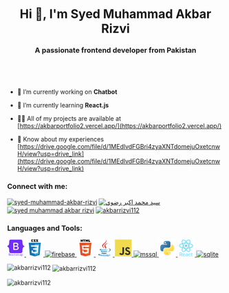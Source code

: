 <h1 align="center">Hi 👋, I'm Syed Muhammad Akbar Rizvi</h1>
<h3 align="center">A passionate frontend developer from Pakistan</h3>

<p align="left"> <img src="https://miro.medium.com/v2/resize:fit:828/format:webp/1*I3wyE-krkw3Ps9xgIJa-7g.png" alt="" /> </p>

<p align="left"> <a href="https://twitter.com/" target="blank"><img src="https://img.shields.io/twitter/follow/?logo=twitter&style=for-the-badge" alt="" /></a> </p>

- 🔭 I’m currently working on **Chatbot**

- 🌱 I’m currently learning **React.js**

- 👨‍💻 All of my projects are available at [https://akbarportfolio2.vercel.app/](https://akbarportfolio2.vercel.app/)

- 📄 Know about my experiences [https://drive.google.com/file/d/1MEdlvdFGBri4zyaXNTdomejuOxetcnwH/view?usp=drive_link](https://drive.google.com/file/d/1MEdlvdFGBri4zyaXNTdomejuOxetcnwH/view?usp=drive_link)

<h3 align="left">Connect with me:</h3>
<p align="left">
<a href="https://linkedin.com/in/syed-muhammad-akbar-rizvi" target="blank"><img align="center" src="https://raw.githubusercontent.com/rahuldkjain/github-profile-readme-generator/master/src/images/icons/Social/linked-in-alt.svg" alt="syed-muhammad-akbar-rizvi" height="30" width="40" /></a>
<a href="https://fb.com/سید محمد اکبر رضوی" target="blank"><img align="center" src="https://raw.githubusercontent.com/rahuldkjain/github-profile-readme-generator/master/src/images/icons/Social/facebook.svg" alt="سید محمد اکبر رضوی" height="30" width="40" /></a>
<a href="https://www.hackerrank.com/syed muhammad akbar rizvi" target="blank"><img align="center" src="https://raw.githubusercontent.com/rahuldkjain/github-profile-readme-generator/master/src/images/icons/Social/hackerrank.svg" alt="syed muhammad akbar rizvi" height="30" width="40" /></a>
<a href="https://www.leetcode.com/akbarrizvi112" target="blank"><img align="center" src="https://raw.githubusercontent.com/rahuldkjain/github-profile-readme-generator/master/src/images/icons/Social/leet-code.svg" alt="akbarrizvi112" height="30" width="40" /></a>
</p>

<h3 align="left">Languages and Tools:</h3>
<p align="left"> <a href="https://getbootstrap.com" target="_blank" rel="noreferrer"> <img src="https://raw.githubusercontent.com/devicons/devicon/master/icons/bootstrap/bootstrap-plain-wordmark.svg" alt="bootstrap" width="40" height="40"/> </a> <a href="https://www.w3schools.com/css/" target="_blank" rel="noreferrer"> <img src="https://raw.githubusercontent.com/devicons/devicon/master/icons/css3/css3-original-wordmark.svg" alt="css3" width="40" height="40"/> </a> <a href="https://firebase.google.com/" target="_blank" rel="noreferrer"> <img src="https://www.vectorlogo.zone/logos/firebase/firebase-icon.svg" alt="firebase" width="40" height="40"/> </a> <a href="https://www.w3.org/html/" target="_blank" rel="noreferrer"> <img src="https://raw.githubusercontent.com/devicons/devicon/master/icons/html5/html5-original-wordmark.svg" alt="html5" width="40" height="40"/> </a> <a href="https://www.java.com" target="_blank" rel="noreferrer"> <img src="https://raw.githubusercontent.com/devicons/devicon/master/icons/java/java-original.svg" alt="java" width="40" height="40"/> </a> <a href="https://developer.mozilla.org/en-US/docs/Web/JavaScript" target="_blank" rel="noreferrer"> <img src="https://raw.githubusercontent.com/devicons/devicon/master/icons/javascript/javascript-original.svg" alt="javascript" width="40" height="40"/> </a> <a href="https://www.microsoft.com/en-us/sql-server" target="_blank" rel="noreferrer"> <img src="https://www.svgrepo.com/show/303229/microsoft-sql-server-logo.svg" alt="mssql" width="40" height="40"/> </a> <a href="https://www.python.org" target="_blank" rel="noreferrer"> <img src="https://raw.githubusercontent.com/devicons/devicon/master/icons/python/python-original.svg" alt="python" width="40" height="40"/> </a> <a href="https://reactjs.org/" target="_blank" rel="noreferrer"> <img src="https://raw.githubusercontent.com/devicons/devicon/master/icons/react/react-original-wordmark.svg" alt="react" width="40" height="40"/> </a> <a href="https://www.sqlite.org/" target="_blank" rel="noreferrer"> <img src="https://www.vectorlogo.zone/logos/sqlite/sqlite-icon.svg" alt="sqlite" width="40" height="40"/> </a> </p>

<p><img align="left" src="https://github-readme-stats.vercel.app/api/top-langs?username=akbarrizvi112&show_icons=true&locale=en&layout=compact" alt="akbarrizvi112" /></p>

<p>&nbsp;<img align="center" src="https://github-readme-stats.vercel.app/api?username=akbarrizvi112&show_icons=true&locale=en" alt="akbarrizvi112" /></p>

<p><img align="center" src="https://github-readme-streak-stats.herokuapp.com/?user=akbarrizvi112&" alt="akbarrizvi112" /></p>
